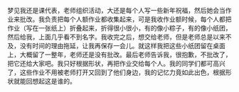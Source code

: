梦见我还是课代表，老师组织活动，大还是每个人写一些新年祝福，然后她会当作业来批改。我负责把每个人额作业都收集起来，可是我收作业额时候，每个人都把作业（写在一张纸上）折叠起来，折得很小很小，有的像小粽子，有的像小纸团，然后给我，上面几乎看不到名字。我收完之后，想交给老师，但是老师总是以来不及，没有时间的理由拖延，让我再保存一会儿。就这样我把这些小纸团留在桌面上，大概留了一整年，老师还是没有批改。最后老师告诉我，很抱歉，不批改了，把它还给大家吧。我只好根据形状，再把作业交给每个人。我的同学们都可高兴了，这些作业不用被老师打开又回到了他们身边，我的记忆力竟如此出色，根据形状就能回想起这是谁的。